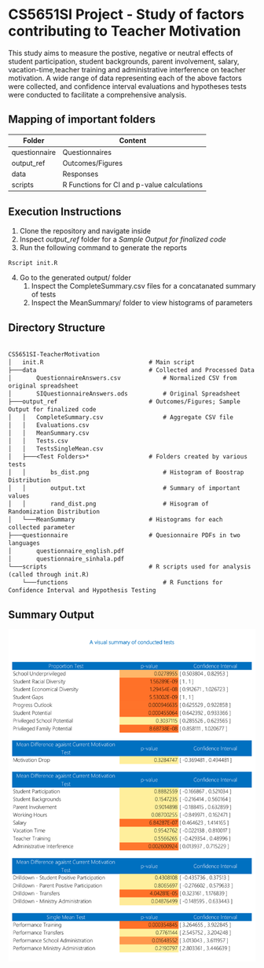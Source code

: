 # CS5651SI Project - Study of factors contributing to Teacher Motivation

This study aims to measure the postive, negative or neutral effects of student participation, student backgrounds, parent involvement, salary, vacation-time,teacher training and administrative interference on teacher motivation. A wide range of data representing each of the above factors were collected, and confidence interval evaluations and hypotheses tests were conducted to facilitate a comprehensive analysis.

## Mapping of important folders

| Folder        | Content           								|
| ------------- |---------------------------------------------------|
| questionnaire | Questionnaires    								|
| output_ref    | Outcomes/Figures  								|
| data          | Responses         								|
| scripts       | R Functions for CI and p-value calculations       |

## Execution Instructions

1) Clone the repository and navigate inside 
2) Inspect _output_ref_ folder for a _Sample Output for finalized code_
3) Run the following command to generate the reports

```bash
Rscript init.R
```
4) Go to the generated output/ folder
    1) Inspect the CompleteSummary.csv files for a concatanated summary of tests
    2) Inspect the MeanSummary/ folder to view histograms of parameters

## Directory Structure

~~~~~~~~

CS5651SI-TeacherMotivation
│   init.R                              # Main script		
├───data                                # Collected and Processed Data
│       QuestionnaireAnswers.csv            # Normalized CSV from original spreadsheet
│       SIQuestionnaireAnswers.ods          # Original Spreadsheet
├───output_ref                          # Outcomes/Figures; Sample Output for finalized code
│   │   CompleteSummary.csv                 # Aggregate CSV file 
│   │   Evaluations.csv                     
│   │   MeanSummary.csv                     
│   │   Tests.csv
│   │   TestsSingleMean.csv
│   ├───<Test Folders>*                 # Folders created by various tests
│   │       bs_dist.png                     # Histogram of Boostrap Distribution
│   │       output.txt                      # Summary of important values
│   │       rand_dist.png                   # Hisogram of Randomization Distribution
│   └───MeanSummary                     # Histograms for each collected parameter
├───questionnaire                       # Quesionnaire PDFs in two languages
│       questionnaire_english.pdf
│       questionnaire_sinhala.pdf
└───scripts                             # R scripts used for analysis (called through init.R)
    └───functions                           # R Functions for Confidence Interval and Hypothesis Testing
~~~~~~~~

## Summary Output

![Visual Summary of tests](output_ref/VisualSummary.png?raw=true "Visual Summary of tests")